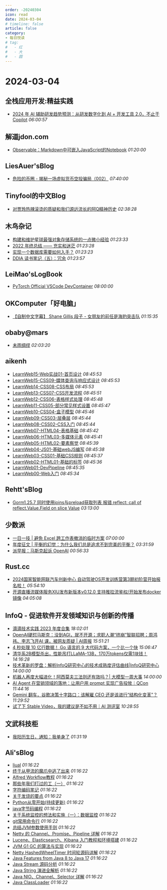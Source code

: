 ```yaml
---
order: -20240304
icon: read
date: 2024-03-04
# timeline: false
article: false
category:
- 每日悦读
# tag:
#   - 红
#   - 大
#   - 圆
---
```


# 2024-03-04 
## 全栈应用开发:精益实践<span></span>
* [2024 年 AI 辅助研发趋势预测：从研发数字化到 AI + 开发工具 2.0，不止于 Copilot](http://www.phodal.com/blog/genai-for-engineering-efficiency-2024/) *06:00:57* 
## 解道jdon.com<span></span>
* [Observable：Markdown中可嵌入JavaScript的Notebook](https://www.jdon.com/72807.html) *01:20:00* 
## LiesAuer'sBlog<span></span>
* [危险的币圈 - 揭秘一场虚拟货币空投骗局（002）](https://www.liesauer.net/blog/post/882.html) *07:40:00* 
## Tinyfool的中文Blog<span></span>
* [对贾玲热辣滚烫的质疑和我们源远流长的阿Q精神历史](https://codechina.org/2024/03/jialing-jianfei/) *02:38:28* 
## 木鸟杂记<span></span>
* [构建和维护星球最强对象存储系统的一点微小经验](https://www.qtmuniao.com/2023/11/15/s3-experience/) *01:23:33* 
* [2022 年终总结 —— 充实和迷茫](https://www.qtmuniao.com/2023/01/05/2022-summary/) *01:23:28* 
* [实现一个数据库需要如何入手？](https://www.qtmuniao.com/2022/12/11/how-to-build-a-database/) *01:23:23* 
* [DDIA 读书笔记（五）：冗余](https://www.qtmuniao.com/2022/10/17/ddia-reading-chapter5/) *01:23:57* 
## LeiMao'sLogBook<span></span>
* [PyTorch Official VSCode DevContainer](https://leimao.github.io/blog/PyTorch-Official-VSCode-DevContainer/) *08:00:00* 
## OKComputer「好电脑」<span></span>
* [【自制中文字幕】 Shane Gillis 段子 - 女朋友的前任是海豹突击队](https://wumanho.cn/posts/shane-gillis-bds-01/) *01:15:35* 
## obaby@mars<span></span>
* [未雨绸缪](https://h4ck.org.cn/2024/03/15722) *02:03:20* 
## aikenh<span></span>
* [LearnWeb15-Web实战01-首页设计](http://aikenh.cn/cn/LearnWeb16-Web%E5%AE%9E%E6%88%9801-%E9%A6%96%E9%A1%B5%E8%AE%BE%E8%AE%A1/) *08:45:53* 
* [LearnWeb15-CSS09-媒体查询与响应式设计](http://aikenh.cn/cn/LearnWeb15-CSS09-%E5%AA%92%E4%BD%93%E6%9F%A5%E8%AF%A2%E4%B8%8E%E5%93%8D%E5%BA%94%E5%BC%8F%E8%AE%BE%E8%AE%A1/) *08:45:53* 
* [LearnWeb14-CSS08-CSS布局](http://aikenh.cn/cn/LearnWeb14-CSS08-CSS%E5%B8%83%E5%B1%80/) *08:45:53* 
* [LearnWeb13-CSS07-CSS开发流程](http://aikenh.cn/cn/LearnWeb13-CSS07-CSS%E5%BC%80%E5%8F%91%E6%B5%81%E7%A8%8B/) *08:45:51* 
* [LearnWeb12-CSS06-表格样式处理](http://aikenh.cn/cn/LearnWeb12-CSS06-%E8%A1%A8%E6%A0%BC%E6%A0%B7%E5%BC%8F%E5%A4%84%E7%90%86/) *08:45:48* 
* [LearnWeb11-CSS05-部分常见样式设置](http://aikenh.cn/cn/LearnWeb11-CSS05-%E9%83%A8%E5%88%86%E5%B8%B8%E8%A7%81%E6%A0%B7%E5%BC%8F%E8%AE%BE%E7%BD%AE/) *08:45:47* 
* [LearnWeb10-CSS04-盒子模型](http://aikenh.cn/cn/LearnWeb10-CSS04-%E7%9B%92%E5%AD%90%E6%A8%A1%E5%9E%8B/) *08:45:46* 
* [LearnWeb09-CSS03-层叠层](http://aikenh.cn/cn/LearnWeb09-CSS03-%E5%B1%82%E5%8F%A0%E5%B1%82/) *08:45:44* 
* [LearnWeb08-CSS02-CSS入门](http://aikenh.cn/cn/LearnWeb08-CSS02-CSS%E5%85%A5%E9%97%A8/) *08:45:44* 
* [LearnWeb07-HTML04-表格基础](http://aikenh.cn/cn/LearnWeb07-HTML04-%E8%A1%A8%E6%A0%BC%E5%9F%BA%E7%A1%80/) *08:45:42* 
* [LearnWeb06-HTML03-多媒体元素](http://aikenh.cn/cn/LearnWeb06-HTML03-%E5%A4%9A%E5%AA%92%E4%BD%93%E5%85%83%E7%B4%A0/) *08:45:41* 
* [LearnWeb05-HTML02-要素察觉](http://aikenh.cn/cn/LearnWeb05-HTML02-%E8%A6%81%E7%B4%A0%E5%AF%9F%E8%A7%89/) *08:45:39* 
* [LearnWeb04-JS01-基础webJS编写](http://aikenh.cn/cn/LearnWeb04-JS01-%E5%9F%BA%E7%A1%80webJS%E7%BC%96%E5%86%99/) *08:45:38* 
* [LearnWeb03-CSS01-基础CSS规则](http://aikenh.cn/cn/LearnWeb03-CSS01-%E5%9F%BA%E7%A1%80CSS%E8%A7%84%E5%88%99/) *08:45:37* 
* [LearnWeb02-HTML01-基础的标签](http://aikenh.cn/cn/LearnWeb02-HTML01-%E5%9F%BA%E7%A1%80%E7%9A%84%E6%A0%87%E7%AD%BE/) *08:45:36* 
* [LearnWeb01-DevPipeline](http://aikenh.cn/cn/LearnWeb01-DevPipeline/) *08:45:35* 
* [LearnWeb00-Web入门](http://aikenh.cn/cn/LearnWeb00-Web%E5%85%A5%E9%97%A8/) *08:45:34* 
## Rehtt'sBlog<span></span>
* [Gorm1.25.7 同时使用joins与preload获取列表 报错 reflect: call of reflect.Value.Field on slice Value](https://rehtt.com/index.php/archives/273/) *03:13:00* 
## 少数派<span></span>
* [一日一技 | 避免 Excel 跨工作表撤消的临时方案](https://sspai.com/post/86822) *07:00:00* 
* [年度征文 | 平衡的幻觉：为什么我们总是追求不到完美的平衡？](https://sspai.com/post/86444) *03:31:59* 
* [派早报：马斯克起诉 OpenAI](https://sspai.com/post/86873) *00:56:33* 
## Rust.cc<span></span>
* [2024国家智能网联汽车创新中心 自动驾驶OS开发训练营第3期初阶营开始报名啦！](https://rustcc.cn/article?id=6a379369-940b-451d-8321-602fe872cceb) *05:54:10* 
* [开源直播流媒体服务XIU发布新版本v0.12.0 支持推拉流鉴权/开始发布docker镜像](https://rustcc.cn/article?id=becc4f60-830f-457a-8b8a-0b5a4ffc38af) *04:05:08* 
## InfoQ - 促进软件开发领域知识与创新的传播<span></span>
* [滴滴技术实践 2023 年度合集](https://www.infoq.cn/minibook/DGJEcDfAuZ9AL5Ui9VY8?utm_source=rss&utm_medium=article) *18:02:01* 
* [OpenAI硬怼马斯克：没到AGI，就不开源；求职人潮“挤崩”智联招聘；周鸿祎、李志飞开AI 课，被网友质疑 | AI周报](https://www.infoq.cn/article/2CkeYvACpMxa3hWmOmuP?utm_source=rss&utm_medium=article) *15:51:21* 
* [4 秒处理 10 亿行数据！ Go 语言的 9 大代码方案，一个比一个快](https://www.infoq.cn/article/r1wbqUHQ9HV0D4SDDCxR?utm_source=rss&utm_medium=article) *15:06:47* 
* [清华系2B模型杀出，性能吊打LLaMA-13B，170万tokens仅需1块钱！](https://www.infoq.cn/article/dQmGdaleo5P0I2NVCxpZ?utm_source=rss&utm_medium=article) *14:16:28* 
* [技术革新的罗盘：解析InfoQ研究中心的技术成熟度评估曲线|InfoQ研究中心](https://www.infoq.cn/article/cwkp7RM9QKKbm6oFTX73?utm_source=rss&utm_medium=article) *14:00:00* 
* [机器人再度大幅进化！阿西莫夫三法则还有效吗？| 大模型一周大事](https://www.infoq.cn/article/XTR6IiA0tM3DEgGIPAYs?utm_source=rss&utm_medium=article) *14:00:00* 
* [AI Agent 在营销领域的落地：让用户用 prompt 实现广告投放｜QCon](https://www.infoq.cn/article/erx440N7dwIjZtgu6EUZ?utm_source=rss&utm_medium=article) *11:44:16* 
* [Gemini 翻车，谷歌决策十字路口：该解雇 CEO 还是该进行“结构化变革”？](https://www.infoq.cn/article/Nw3IirpVslwIWvLhYDWY?utm_source=rss&utm_medium=article) *11:29:52* 
* [试了下 Stable Video，我的建议是不如不用｜AI 测评室](https://www.infoq.cn/article/4EaagcDIHH0rLykyJXRa?utm_source=rss&utm_medium=article) *10:28:55* 
## 文武科技柜<span></span>
* [我阳历生日，通知：我单身了](https://www.wangdu.site/daily/2049.html) *01:31:19* 
## Ali'sBlog<span></span>
* [liual](https://liu620.github.io/2024/03/04/2024%E5%B9%B4%E9%98%85%E8%AF%BB%E6%B8%85%E5%8D%95/) *01:16:22* 
* [终于从甲流的魔爪中逃了出来](https://liu620.github.io/2024/03/02/%E7%BB%88%E4%BA%8E%E4%BB%8E%E7%94%B2%E6%B5%81%E7%9A%84%E9%AD%94%E7%88%AA%E4%B8%AD%E9%80%83%E4%BA%86%E5%87%BA%E6%9D%A5/) *01:16:22* 
* [Alfred Workflow教程](https://liu620.github.io/2024/02/07/Alfred%20Workflow%E6%95%99%E7%A8%8B/) *01:16:22* 
* [那些年我们打过的工（一）](https://liu620.github.io/2024/02/04/%E8%BF%99%E4%BA%9B%E5%B9%B4%E6%88%91%E4%BB%AC%E6%89%93%E8%BF%87%E7%9A%84%E5%B7%A5/) *01:16:22* 
* [字符编码笔记](https://liu620.github.io/2024/02/03/%E5%AD%97%E7%AC%A6%E7%BC%96%E7%A0%81%E7%AC%94%E8%AE%B0/) *01:16:22* 
* [关于发烧的要点](https://liu620.github.io/2024/02/01/%E5%85%B3%E4%BA%8E%E5%8F%91%E7%83%A7%E7%9A%84%E8%A6%81%E7%82%B9/) *01:16:22* 
* [Python从零开始(持续更新)](https://liu620.github.io/2024/01/27/Python%E4%BB%8E%E9%9B%B6%E5%BC%80%E5%A7%8B/) *01:16:22* 
* [java字节码编程](https://liu620.github.io/2023/03/17/java%E5%AD%97%E8%8A%82%E7%A0%81%E7%BC%96%E7%A8%8B/) *01:16:22* 
* [关于系统监控的想法和实施（一）：数据监控](https://liu620.github.io/2023/02/06/%E5%85%B3%E4%BA%8E%E7%B3%BB%E7%BB%9F%E7%9B%91%E6%8E%A7%E7%9A%84%E6%83%B3%E6%B3%95%E5%92%8C%E5%AE%9E%E6%96%BD%EF%BC%88%E4%B8%80%EF%BC%89%EF%BC%9A%E6%95%B0%E6%8D%AE%E7%9B%91%E6%8E%A7/) *01:16:22* 
* [git常用命令行](https://liu620.github.io/2022/11/17/git%E5%B8%B8%E7%94%A8%E5%91%BD%E4%BB%A4%E8%A1%8C/) *01:16:22* 
* [总结JVM参数使用手则](https://liu620.github.io/2022/11/17/%E6%80%BB%E7%BB%93JVM%E5%8F%82%E6%95%B0%E4%BD%BF%E7%94%A8%E6%89%8B%E5%88%99/) *01:16:22* 
* [Netty 的 Channel、Promise、Pipeline 详解](https://liu620.github.io/2022/10/26/Netty%20%E7%9A%84%20Channel%E3%80%81Promise%E3%80%81Pipeline%20%E8%AF%A6%E8%A7%A3/) *01:16:22* 
* [Lucene、Elasticsearch、Kibana 入门教程和环境搭建](https://liu620.github.io/2022/07/03/Lucene%E3%80%81Elasticsearch%E3%80%81Kibana%20%E5%85%A5%E9%97%A8%E6%95%99%E7%A8%8B%E5%92%8C%E7%8E%AF%E5%A2%83%E6%90%AD%E5%BB%BA/) *01:16:22* 
* [JVM G1 GC 的算法与实现](https://liu620.github.io/2022/03/16/JVM%20G1%20GC%20%E7%9A%84%E7%AE%97%E6%B3%95%E4%B8%8E%E5%AE%9E%E7%8E%B0/) *01:16:22* 
* [Netty HashedWheelTimer 时间轮源码详解](https://liu620.github.io/2022/03/02/Netty%20HashedWheelTimer%20%E6%97%B6%E9%97%B4%E8%BD%AE%E6%BA%90%E7%A0%81%E8%AF%A6%E8%A7%A3/) *01:16:22* 
* [Java Features from Java 8 to Java 17](https://liu620.github.io/2021/12/06/Java%20Features%20from%20Java%208%20to%20Java%2017/) *01:16:22* 
* [Java Stream 源码分析](https://liu620.github.io/2021/12/03/Java%20Stream%20%E6%BA%90%E7%A0%81%E5%88%86%E6%9E%90/) *01:16:22* 
* [Java String 演进全解析](https://liu620.github.io/2021/11/29/Java%20String%20%E6%BC%94%E8%BF%9B%E5%85%A8%E8%A7%A3%E6%9E%90/) *01:16:22* 
* [Java NIO、Channel、Selector 详解](https://liu620.github.io/2021/10/14/Java%20NIO%E3%80%81Channel%E3%80%81Selector%20%E8%AF%A6%E8%A7%A3/) *01:16:22* 
* [Java ClassLoader](https://liu620.github.io/2021/09/13/Java%20ClassLoader/) *01:16:22* 
